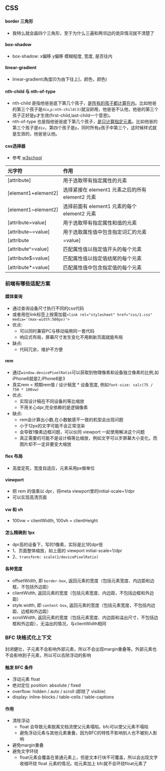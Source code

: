 ## CSS

#### border 三角形
- 我特么就会画四个三角形，至于为什么三遍和两邻边的诡异情况就不清楚了

#### box-shadow
- box-shadow: x偏移 y偏移 模糊程度, 宽度, 是否往内

#### linear-gradient
- linear-gradient(角度[0为由下往上]，颜色，颜色)

#### nth-child 与 nth-of-type
- nth-child 是指他爸爸底下第几个孩子，<u>是所有的孩子都计算在内</u>。比如他爸的第三个孩子是`div`,`p:nth-child(3)`就没卵用，他爸爸不认他，他爸的第三个孩子正好是`p`才生效(first-child,last-child一个意思)。
- nth-of-type 也是指他爸爸底下第几个孩子，<u>是只计算指定元素</u>。比如他爸的第三个孩子是`div`，第四个孩子是`p`，同时所有`p`孩子中第三个，这时候样式就是生效的，他爸爸认他。

#### css选择器
- 参考 [w3school](https://www.w3school.com.cn/cssref/css_selectors.ASP)

| 元字符 | 作用 |
| :------| :------ |
| [attribute] | 用于选取带有指定属性的元素 |
| [element1+element2] | 选择紧接在 element1 元素之后的所有 element2 元素 |
| [element1~element2] | 选择前面有 element1 元素的每个 element2 元素 |
| [attribute=value] | 用于选取带有指定属性和值的元素 |
| [attribute~=value] | 用于选取属性值中包含指定词汇的元素 |
| [attribute|=value] | 用于选取带有以指定值开头的属性值的元素，该值必须是整个单词 |
| [attribute^=value] | 匹配属性值以指定值开头的每个元素 |
| [attribute$=value] | 匹配属性值以指定值结尾的每个元素 |
| [attribute*=value] | 匹配属性值中包含指定值的每个元素 |

### 前端有哪些适配方案

#### 媒体查询
- 通过查询设备尺寸执行不同的css代码
- 或者用在link标签上按需加载`<link rel="stylesheet" href="css/1.css" media='(max-width:500px)'>`
- 优点:
  - 可以同时兼容PC与移动端用同一套代码
  - 响应式布局，屏幕尺寸发生变化不用刷新页面就能布局
- 缺点:
  - 代码冗余，维护不方便

#### rem
- 通过`window.devicePixelRatio`可以获取到物理像素和设备独立像素的比例,如iPhone6就是2,iPhone8是3
- 真实rem = 预期rem值 / 设计稿宽 * 设备宽度, 例如`font-size: calc(75 / 750 * 100vw)`
- 优点:
  - 实现设计稿在不同设备的等比缩放
  - 不用关心dpr,完全依赖的是逻辑像素
- 缺点:
  - rem会计算出小数,在小数敏感不一致的机型会出现问题
  - 小于12px的文字可能不会正常渲染
  - 会导致1像素边框问题，可以伙同 viewport 一起使用解决这个问题
  - 真正需要的可能不是设计稿等比缩放，例如文字可以岁屏幕大小变化，而图片却不一定非要变大缩放

#### flex 布局
- 高度定死，宽度自适应，元素采用px做单位

#### viewport
- 把 rem 的值乘以 dpr，将meta viewport里的initial-scale=1/dpr
- 可以实现高清页面

#### vw 和 vh
- 100vw = clientWidth, 100vh = clientHeight

#### 怎么精确到 1px
- dpr高的设备下，写的1像素，实际是比1的dpr倍
- 1、页面整体缩放，如上面的 viewport initial-scale=1/dpr
- 2、`transform: scale(1/devicePixelRatio)`

#### 各种宽度
- offsetWidth, 即 `border-box`, 返回元素的宽度（包括元素宽度、内边距和边框，不包括外边距）
- clientWidth, 返回元素的宽度（包括元素宽度、内边距，不包括边框和外边距）
- style.width, 即 `content-box`, 返回元素的宽度（包括元素宽度，不包括内边距、边框和外边距）
- scrollWidth, 返回元素的宽度（包括元素宽度、内边距和溢出尺寸，不包括边框和外边距），无溢出的情况，与clientWidth相同

### BFC 块格式化上下文
封闭健壮，子元素不会影响外部元素，所以不会出现margin重叠等。外部元素也不会影响到子元素，所以可以去除浮动的影响

#### 触发 BFC 条件
- 浮动元素 float
- 绝对定位 position: absolute / fixed
- overflow: hidden / auto / scroll (即除了 visible)
- display: inline-blocks / table-cells / table-captions

#### 作用
- 清除浮动
  - float 会导致元素脱离文档流使父元素塌陷，bfc可以使父元素不塌陷
  - 避免浮动元素与其他元素重叠，因为BFC的特性不影响别人也不被别人影响
- 避免margin重叠
- 避免文字环绕
  - float元素会覆盖在普通元素上，但是文本行块不可覆盖，所以会出现文字收缩环绕 float 元素的情况。给元素加上 bfc就不会环绕float元素了